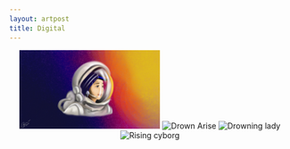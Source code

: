 ```yaml
---
layout: artpost
title: Digital
---
```


<p align="center">
	<img src="/Portfolio/Digital/astro.png" alt="Astro" style="width:50%">
	<img src="/Portfolio/Digital/drown-arise.png" alt="Drown Arise" style="width:50%">
	<img src="/Portfolio/Digital/lady.png" alt="Drowning lady" style="width:50%">	
	<img src="/Portfolio/Digital/cyborg.png" alt="Rising cyborg" style="width:50%">	
</p>
